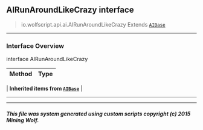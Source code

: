 ## AIRunAroundLikeCrazy __interface__

>io.wolfscript.api.ai.AIRunAroundLikeCrazy
>Extends [`AIBase`](AIBase.md)

---

### Interface Overview

interface AIRunAroundLikeCrazy

Method | Type   
--- | :--- 
 |
__Inherited items from [`AIBase`](AIBase.md)__ |





---



---


##### This file was system generated using custom scripts copyright (c) 2015 Mining Wolf.
	

